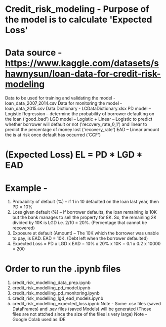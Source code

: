 # Credit_risk_modeling - Purpose of the model is to calculate 'Expected Loss'
# Data source - https://www.kaggle.com/datasets/shawnysun/loan-data-for-credit-risk-modeling
Data to be used for training and validating the model - loan_data_2007_2014.csv
Data for monitoring the model - loan_data_2015.csv
Data Dictionary - LCDataDictionary.xlsx
PD model – Logistic Regression – determine the probability of borrower defaulting on the loan ('good_bad')
LGD model – Logistic + Linear – Logistic to predict whether borrower will default or not ('recovery_rate_0_1') and linear to predict the percentage of money lost ('recovery_rate')
EAD – Linear amount the is at risk once default has occurred ('CCF')

# (Expected Loss) EL = PD * LGD * EAD

# Example -
1. Probability of default (%) – if 1 in 10 defaulted on the loan last year, then PD = 10%
2. Loss given default (%) – If borrower defaults, the loan remaining is 10K but the bank manages to sell the property for 8K. So, the remaining 2K divided by 10K is LGD i.e. 2/10 = 20%. (Percentage that cannot be recovered)
3. Exposure at default (Amount) – The 10K which the borrower was unable to pay, is EAD. EAD = 10K. (Debt left when the borrower defaulted)
4. Expected Loss = PD x LGD x EAD = 10% x 20% x 10K = 0.1 x 0.2 x 10000 = 200

# Order to run the .ipynb files
1. credit_risk_modelling_data_prep.ipynb
2. credit_risk_modelling_pd_model.ipynb
3. credit_risk_modelling_pd_monitoring.ipynb
4. credit_risk_modelling_lgd_ead_models.ipynb
5. credit_risk_modelling_expected_loss.ipynb
Note - Some .csv files (saved DataFrames) and .sav files (saved Models) will be generated (Those files are not attched since the size of the files is very large)
Note - Google Colab used as IDE
